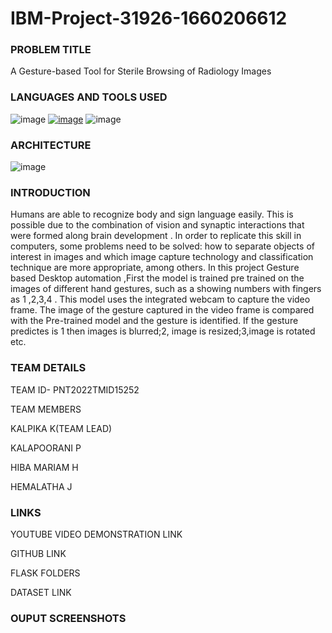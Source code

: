# IBM-Project-31926-1660206612
### PROBLEM TITLE 
A Gesture-based Tool for Sterile Browsing of Radiology Images
### LANGUAGES AND TOOLS USED
![image](https://user-images.githubusercontent.com/69431196/202851699-3aebf4eb-6293-4c4c-a553-6e3f77eb7614.png) [![image](https://user-images.githubusercontent.com/69431196/202851946-c9d3900d-808c-4593-8d3b-d2e6ee35e52e.png)](https://camo.githubusercontent.com/b05c77e5d7c9926b889eb96dd615c5d35550ea3124f3cab6a0a4c8a455518962/68747470733a2f2f75706c6f61642e77696b696d656469612e6f72672f77696b6970656469612f656e2f302f30302f49424d5f576174736f6e5f4c6f676f5f323031372e706e67) ![image](https://user-images.githubusercontent.com/69431196/202851600-9f4614d0-6e20-4cb0-bdf8-cd789bf2c4c4.png)


### ARCHITECTURE
![image](https://user-images.githubusercontent.com/69431196/202851549-6a6a5911-c316-45e0-9635-4ed1eec197e3.png)


### INTRODUCTION
Humans are able to recognize body and sign language easily.
This is possible due to the combination of vision and synaptic interactions that were formed along brain development . 
In order to replicate this skill in computers, some problems need to be solved: how to separate objects of interest in images and which image capture technology and classification technique are more appropriate, among others.
In this project Gesture based Desktop automation ,First the model is trained pre trained on the images of different hand gestures, such as a showing numbers with fingers as 1 ,2,3,4 .
This model uses the integrated webcam to capture the video frame.
The image of the gesture captured in the video frame is compared with  the Pre-trained model and the gesture is identified.
If the gesture predictes is 1 then images is blurred;2, image is resized;3,image is rotated etc.

### TEAM DETAILS 

TEAM ID- PNT2022TMID15252

TEAM MEMBERS

KALPIKA K(TEAM LEAD)

KALAPOORANI P

HIBA MARIAM H

HEMALATHA J

### LINKS

 YOUTUBE VIDEO DEMONSTRATION LINK

 GITHUB LINK

 FLASK FOLDERS

 DATASET LINK
 
 ### OUPUT SCREENSHOTS

